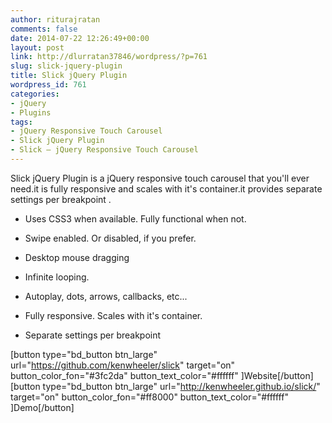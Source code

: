 ```yaml
---
author: riturajratan
comments: false
date: 2014-07-22 12:26:49+00:00
layout: post
link: http://dlurratan37846/wordpress/?p=761
slug: slick-jquery-plugin
title: Slick jQuery Plugin
wordpress_id: 761
categories:
- jQuery
- Plugins
tags:
- jQuery Responsive Touch Carousel
- Slick jQuery Plugin
- Slick – jQuery Responsive Touch Carousel
---
```


Slick jQuery Plugin is a jQuery responsive touch carousel that you'll ever need.it is fully responsive and scales with it's container.it provides separate settings per breakpoint .



	
  * Uses CSS3 when available. Fully functional when not.

	
  * Swipe enabled. Or disabled, if you prefer.

	
  * Desktop mouse dragging

	
  * Infinite looping.

	
  * Autoplay, dots, arrows, callbacks, etc...

	
  * Fully responsive. Scales with it's container.

	
  * Separate settings per breakpoint


[button type="bd_button btn_large" url="https://github.com/kenwheeler/slick" target="on" button_color_fon="#3fc2da" button_text_color="#ffffff" ]Website[/button]  [button type="bd_button btn_large" url="http://kenwheeler.github.io/slick/" target="on" button_color_fon="#ff8000" button_text_color="#ffffff" ]Demo[/button]
